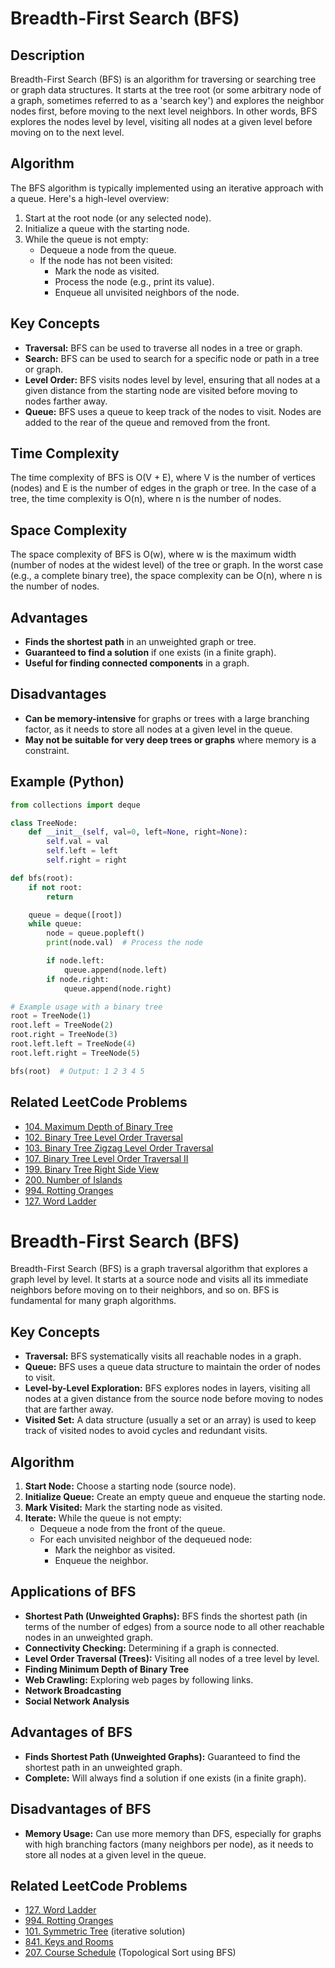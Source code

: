 # Breadth-First Search (BFS)

## Description

Breadth-First Search (BFS) is an algorithm for traversing or searching tree or graph data structures. It starts at the tree root (or some arbitrary node of a graph, sometimes referred to as a 'search key') and explores the neighbor nodes first, before moving to the next level neighbors. In other words, BFS explores the nodes level by level, visiting all nodes at a given level before moving on to the next level.

## Algorithm

The BFS algorithm is typically implemented using an iterative approach with a queue. Here's a high-level overview:

1. Start at the root node (or any selected node).
2. Initialize a queue with the starting node.
3. While the queue is not empty:
    * Dequeue a node from the queue.
    * If the node has not been visited:
        * Mark the node as visited.
        * Process the node (e.g., print its value).
        * Enqueue all unvisited neighbors of the node.

## Key Concepts

* **Traversal:** BFS can be used to traverse all nodes in a tree or graph.
* **Search:** BFS can be used to search for a specific node or path in a tree or graph.
* **Level Order:** BFS visits nodes level by level, ensuring that all nodes at a given distance from the starting node are visited before moving to nodes farther away.
* **Queue:** BFS uses a queue to keep track of the nodes to visit. Nodes are added to the rear of the queue and removed from the front.

## Time Complexity

The time complexity of BFS is O(V + E), where V is the number of vertices (nodes) and E is the number of edges in the graph or tree. In the case of a tree, the time complexity is O(n), where n is the number of nodes.

## Space Complexity

The space complexity of BFS is O(w), where w is the maximum width (number of nodes at the widest level) of the tree or graph. In the worst case (e.g., a complete binary tree), the space complexity can be O(n), where n is the number of nodes.

## Advantages

* **Finds the shortest path** in an unweighted graph or tree.
* **Guaranteed to find a solution** if one exists (in a finite graph).
* **Useful for finding connected components** in a graph.

## Disadvantages

* **Can be memory-intensive** for graphs or trees with a large branching factor, as it needs to store all nodes at a given level in the queue.
* **May not be suitable for very deep trees or graphs** where memory is a constraint.

## Example (Python)

```python
from collections import deque

class TreeNode:
    def __init__(self, val=0, left=None, right=None):
        self.val = val
        self.left = left
        self.right = right

def bfs(root):
    if not root:
        return

    queue = deque([root])
    while queue:
        node = queue.popleft()
        print(node.val)  # Process the node

        if node.left:
            queue.append(node.left)
        if node.right:
            queue.append(node.right)

# Example usage with a binary tree
root = TreeNode(1)
root.left = TreeNode(2)
root.right = TreeNode(3)
root.left.left = TreeNode(4)
root.left.right = TreeNode(5)

bfs(root)  # Output: 1 2 3 4 5
```

## Related LeetCode Problems

* [104. Maximum Depth of Binary Tree](./0104-maximum-depth-of-binary-tree/README.md)
* [102. Binary Tree Level Order Traversal](https://leetcode.com/problems/binary-tree-level-order-traversal/)
* [103. Binary Tree Zigzag Level Order Traversal](https://leetcode.com/problems/binary-tree-zigzag-level-order-traversal/)
* [107. Binary Tree Level Order Traversal II](https://leetcode.com/problems/binary-tree-level-order-traversal-ii/)
* [199. Binary Tree Right Side View](https://leetcode.com/problems/binary-tree-right-side-view/)
* [200. Number of Islands](https://leetcode.com/problems/number-of-islands/)
* [994. Rotting Oranges](https://leetcode.com/problems/rotting-oranges/)
* [127. Word Ladder](https://leetcode.com/problems/word-ladder/)

# Breadth-First Search (BFS)

Breadth-First Search (BFS) is a graph traversal algorithm that explores a graph level by level. It starts at a source node and visits all its immediate neighbors before moving on to their neighbors, and so on. BFS is fundamental for many graph algorithms.

## Key Concepts

* **Traversal:** BFS systematically visits all reachable nodes in a graph.
* **Queue:** BFS uses a queue data structure to maintain the order of nodes to visit.
* **Level-by-Level Exploration:** BFS explores nodes in layers, visiting all nodes at a given distance from the source node before moving to nodes that are farther away.
* **Visited Set:**  A data structure (usually a set or an array) is used to keep track of visited nodes to avoid cycles and redundant visits.

## Algorithm

1. **Start Node:** Choose a starting node (source node).
2. **Initialize Queue:** Create an empty queue and enqueue the starting node.
3. **Mark Visited:** Mark the starting node as visited.
4. **Iterate:** While the queue is not empty:
    * Dequeue a node from the front of the queue.
    * For each unvisited neighbor of the dequeued node:
        * Mark the neighbor as visited.
        * Enqueue the neighbor.

## Applications of BFS

* **Shortest Path (Unweighted Graphs):**  BFS finds the shortest path (in terms of the number of edges) from a source node to all other reachable nodes in an unweighted graph.
* **Connectivity Checking:**  Determining if a graph is connected.
* **Level Order Traversal (Trees):**  Visiting all nodes of a tree level by level.
* **Finding Minimum Depth of Binary Tree**
* **Web Crawling:**  Exploring web pages by following links.
* **Network Broadcasting**
* **Social Network Analysis**

## Advantages of BFS

* **Finds Shortest Path (Unweighted Graphs):** Guaranteed to find the shortest path in an unweighted graph.
* **Complete:**  Will always find a solution if one exists (in a finite graph).

## Disadvantages of BFS

* **Memory Usage:** Can use more memory than DFS, especially for graphs with high branching factors (many neighbors per node), as it needs to store all nodes at a given level in the queue.

## Related LeetCode Problems

* [127. Word Ladder](https://leetcode.com/problems/word-ladder/)
* [994. Rotting Oranges](https://leetcode.com/problems/rotting-oranges/)
* [101. Symmetric Tree](https://leetcode.com/problems/symmetric-tree) (iterative solution)
* [841. Keys and Rooms](https://leetcode.com/problems/keys-and-rooms/)
* [207. Course Schedule](./0207-course-schedule) (Topological Sort using BFS)
